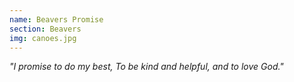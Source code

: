 ```yaml
---
name: Beavers Promise
section: Beavers
img: canoes.jpg
---
```

*"I promise to do my best,
To be kind and helpful,
and to love God."*
